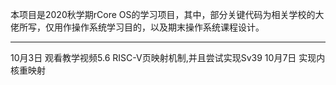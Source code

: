 本项目是2020秋学期rCore OS的学习项目，其中，部分关键代码为相关学校的大佬所写，仅用作操作系统学习目的，以及期末操作系统课程设计。
***
10月3日
观看教学视频5.6 RISC-V页映射机制,并且尝试实现Sv39
10月7日
实现内核重映射